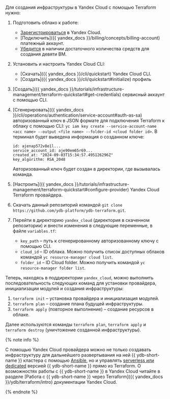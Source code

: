 Для создания инфраструктуры в Yandex Cloud с помощью Terraform нужно:

1. Подготовить облако к работе:

    * [Зарегистрироваться](https://console.yandex.cloud) в Yandex Cloud.
    * [Подключить]({{ yandex_docs }}/billing/concepts/billing-account) платежный аккаунт.
    * [Убедится](https://billing.yandex.cloud/) в наличии достаточного количества средств для создания девяти ВМ.

1. Установить и настроить Yandex Cloud CLI:

    * [Скачать]({{ yandex_docs }}/cli/quickstart) Yandex Cloud CLI.
    * [Создать]({{ yandex_docs }}/cli/quickstart#initialize) профиль

1. [Создать]({{ yandex_docs }}/tutorials/infrastructure-management/terraform-quickstart#get-credentials) сервисный аккаунт с помощью CLI.
1. [Сгенерировать]({{ yandex_docs }}/cli/operations/authentication/service-account#auth-as-sa) авторизованный ключ в JSON формате для подключения Terraform к облаку с помощью CLI: `yc iam key create --service-account-name <acc name> --output <file name> --folder-id <cloud folder id>`. В терминал будет выведена информация о созданном ключе:

    ```text
    id: ajenap572v8e1l...
    service_account_id: aje90em65r69...
    created_at: "2024-09-03T15:34:57.495126296Z"
    key_algorithm: RSA_2048
    ```

    Авторизованный ключ будет создан в директории, где вызывалась команда.

1. [Настроить]({{ yandex_docs }}/tutorials/infrastructure-management/terraform-quickstart#configure-provider) Yandex Cloud Terraform провайдера.
1. Скачать данный репозиторий командой `git clone https://github.com/ydb-platform/ydb-terraform.git`.
1. Перейти в директорию `yandex_cloud` (директория в скаченном репозитории) и внести изменения в следующие переменные, в файле `variables.tf`:

    * `key_path` – путь к сгенерированному авторизованному ключу с помощью CLI.
    * `cloud_id` – ID облака. Можно получить список доступных облаков командой `yc resource-manager cloud list`.
    * `folder_id` – ID Cloud folder. Можно получить командой `yc resource-manager folder list`.

Теперь, находясь в поддиректории `yandex_cloud`, можно выполнить последовательность следующих команд для установки провайдера, инициализации модулей и создания инфраструктуры:

1. `terraform init` – установка провайдера и инициализация модулей.
1. `terraform plan` – создание плана будущей инфраструктуры.
1. `terraform apply` (повторное выполнение) – создание ресурсов в облаке.

Далее используются команды `terraform plan`, `terraform apply` и `terraform destroy` (уничтожение созданной инфраструктуры).

{% note info %}

С помощью Yandex Cloud провайдера можно не только создавать инфраструктуру для дальнейшего развертывания на ней {{ ydb-short-name }} кластера с помощью [Ansible](../../initial-deployment.md), но и управлять [serverless или dedicated](https://yandex.cloud/ru/services/ydb) версией {{ ydb-short-name }} прямо из Terraform. О возможностях работы с {{ ydb-short-name }} в Yandex Cloud читайте в разделе [Работа с {{ ydb-short-name }} через Terraform]({{ yandex_docs }}/ydb/terraform/intro) документации Yandex Cloud.

{% endnote %}